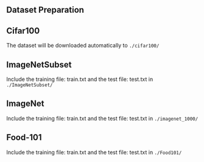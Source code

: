 ## Dataset Preparation

## Cifar100
The dataset will be downloaded automatically to `./cifar100/`

## ImageNetSubset
Include the training file: train.txt and the test file: test.txt in `./ImageNetSubset/`

## ImageNet 
Include the training file: train.txt and the test file: test.txt in `./imagenet_1000/` 

## Food-101
Include the training file: train.txt and the test file: test.txt in `./Food101/`
